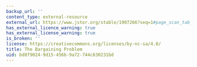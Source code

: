 ```yaml
---
backup_url: ''
content_type: external-resource
external_url: https://www.jstor.org/stable/1907266?seq=1#page_scan_tab_contents
has_external_licence_warning: true
has_external_license_warning: true
is_broken: ''
license: https://creativecommons.org/licenses/by-nc-sa/4.0/
title: The Bargaining Problem
uid: bd8f9024-9d15-456b-9a72-744c630231bd
---
```

